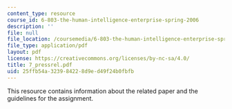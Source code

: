 ```yaml
---
content_type: resource
course_id: 6-803-the-human-intelligence-enterprise-spring-2006
description: ''
file: null
file_location: /coursemedia/6-803-the-human-intelligence-enterprise-spring-2006/25ffb54a323984228d9ed49f24b0fbfb_7_pressrel.pdf
file_type: application/pdf
layout: pdf
license: https://creativecommons.org/licenses/by-nc-sa/4.0/
title: 7_pressrel.pdf
uid: 25ffb54a-3239-8422-8d9e-d49f24b0fbfb
---
```

This resource contains information about the related paper and the guidelines for the assignment.
